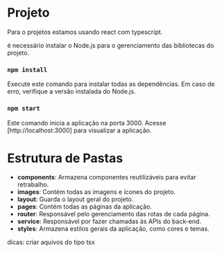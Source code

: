 # Projeto

Para o projetos estamos usando react com typescript.

é necessário instalar o Node.js para o gerenciamento das bibliotecas do projeto.

### `npm install`

Execute este comando para instalar todas as dependências. Em caso de erro, verifique a versão instalada do Node.js.

### `npm start`

Este comando inicia a aplicação na porta 3000. Acesse [http://localhost:3000] para visualizar a aplicação.

# Estrutura de Pastas

- **components**: Armazena componentes reutilizáveis para evitar retrabalho.
- **images**: Contém todas as imagens e ícones do projeto.
- **layout**: Guarda o layout geral do projeto.
- **pages**: Contém todas as páginas da aplicação.
- **router**: Responsável pelo gerenciamento das rotas de cada página.
- **service**: Responsável por fazer chamadas às APIs do back-end.
- **styles**: Armazena estilos gerais da aplicação, como cores e temas.

dicas: criar aquivos do tipo tsx 
